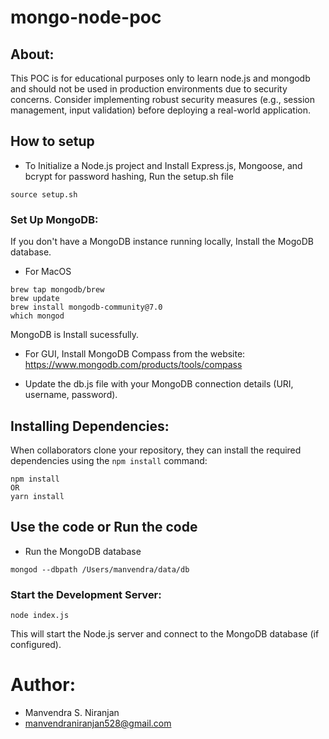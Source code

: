 # mongo-node-poc

## About:
This POC is for educational purposes only to learn node.js and mongodb and should not be used in production environments due to security concerns. Consider implementing robust security measures (e.g., session management, input validation) before deploying a real-world application.

## How to setup
- To Initialize a Node.js project and Install Express.js, Mongoose, and bcrypt for password hashing, Run the setup.sh file
```
source setup.sh
```
### Set Up MongoDB:
If you don't have a MongoDB instance running locally, Install the MogoDB database.
- For MacOS
``` 
brew tap mongodb/brew
brew update
brew install mongodb-community@7.0
which mongod
```
MongoDB is Install sucessfully.
- For GUI, Install MongoDB Compass from the website:
https://www.mongodb.com/products/tools/compass

- Update the db.js file with your MongoDB connection details (URI, username, password).

## Installing Dependencies:

When collaborators clone your repository, they can install the required dependencies using the `npm install` command:
```
npm install
OR
yarn install
```

## Use the code or Run the code
- Run the MongoDB database
```
mongod --dbpath /Users/manvendra/data/db
```

### Start the Development Server:
```
node index.js
```
This will start the Node.js server and connect to the MongoDB database (if configured).

# Author: 
- Manvendra S. Niranjan
- manvendraniranjan528@gmail.com
